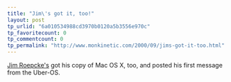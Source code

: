 ```yaml
---
title: "Jim\'s got it, too!"
layout: post
tp_urlid: "6a010534988cd3970b0120a5b3556e970c"
tp_favoritecount: 0
tp_commentcount: 0
tp_permalink: "http://www.monkinetic.com/2000/09/jims-got-it-too.html"
---
```

<a href="http://jim.roepcke.com/2000/09/29#1172">Jim Roepcke&#39;s</a> got his copy of Mac OS X, too, and posted his first message from the Uber-OS.
